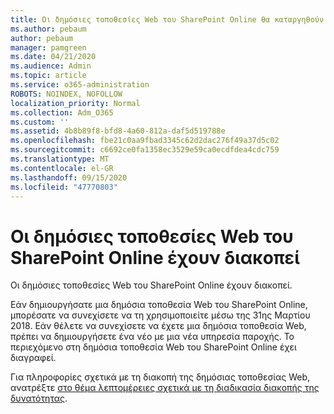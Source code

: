 ```yaml
---
title: Οι δημόσιες τοποθεσίες Web του SharePoint Online θα καταργηθούν
ms.author: pebaum
author: pebaum
manager: pamgreen
ms.date: 04/21/2020
ms.audience: Admin
ms.topic: article
ms.service: o365-administration
ROBOTS: NOINDEX, NOFOLLOW
localization_priority: Normal
ms.collection: Adm_O365
ms.custom: ''
ms.assetid: 4b8b89f8-bfd8-4a60-812a-daf5d519788e
ms.openlocfilehash: fbe21c0aa9fbad3345c62d2dac276f49a37d5c02
ms.sourcegitcommit: c6692ce0fa1358ec3529e59ca0ecdfdea4cdc759
ms.translationtype: MT
ms.contentlocale: el-GR
ms.lasthandoff: 09/15/2020
ms.locfileid: "47770803"
---
```

# <a name="sharepoint-online-public-websites-have-been-discontinued"></a>Οι δημόσιες τοποθεσίες Web του SharePoint Online έχουν διακοπεί

Οι δημόσιες τοποθεσίες Web του SharePoint Online έχουν διακοπεί.

Εάν δημιουργήσατε μια δημόσια τοποθεσία Web του SharePoint Online, μπορέσατε να συνεχίσετε να τη χρησιμοποιείτε μέσω της 31ης Μαρτίου 2018. Εάν θέλετε να συνεχίσετε να έχετε μια δημόσια τοποθεσία Web, πρέπει να δημιουργήσετε ένα νέο με μια νέα υπηρεσία παροχής. Το περιεχόμενο στη δημόσια τοποθεσία Web του SharePoint Online έχει διαγραφεί.

Για πληροφορίες σχετικά με τη διακοπή της δημόσιας τοποθεσίας Web, ανατρέξτε [στο θέμα λεπτομέρειες σχετικά με τη διαδικασία διακοπής της δυνατότητας](https://go.microsoft.com/fwlink/?linkid=866980).
